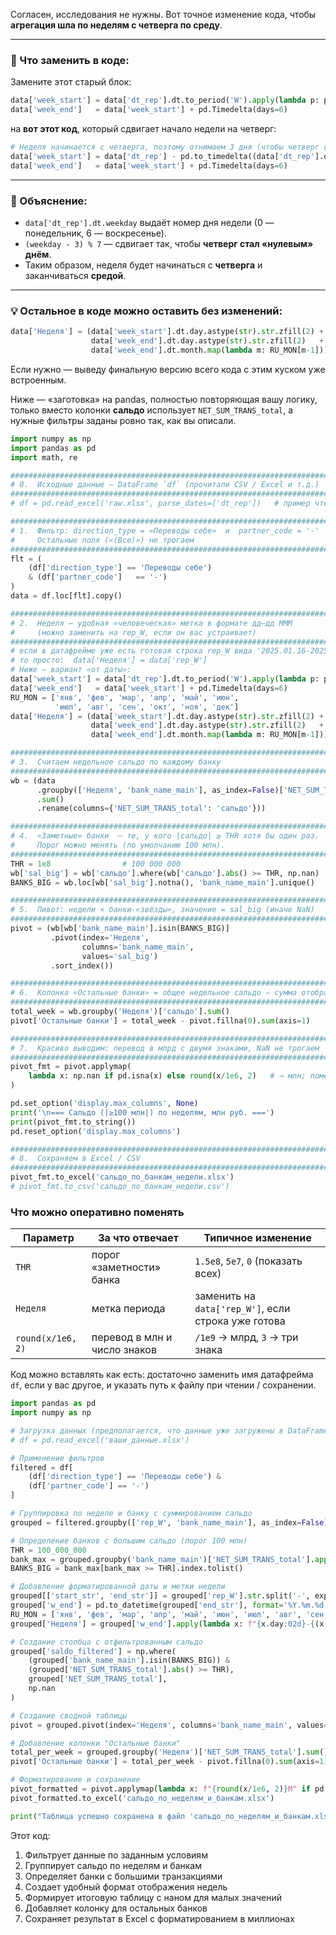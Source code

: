 

Согласен, исследования не нужны. Вот точное изменение кода, чтобы **агрегация шла по неделям с четверга по среду**.

---

### 🔧 Что заменить в коде:

Замените этот старый блок:

```python
data['week_start'] = data['dt_rep'].dt.to_period('W').apply(lambda p: p.start_time)
data['week_end']   = data['week_start'] + pd.Timedelta(days=6)
```

на **вот этот код**, который сдвигает начало недели на четверг:

```python
# Неделя начинается с четверга, поэтому отнимаем 3 дня (чтобы четверг стал "понедельником")
data['week_start'] = data['dt_rep'] - pd.to_timedelta((data['dt_rep'].dt.weekday - 3) % 7, unit='d')
data['week_end']   = data['week_start'] + pd.Timedelta(days=6)
```

---

### 🎯 Объяснение:

* `data['dt_rep'].dt.weekday` выдаёт номер дня недели (0 — понедельник, 6 — воскресенье).
* `(weekday - 3) % 7` — сдвигает так, чтобы **четверг стал «нулевым» днём**.
* Таким образом, неделя будет начинаться с **четверга** и заканчиваться **средой**.

---

### 💡 Остальное в коде можно оставить без изменений:

```python
data['Неделя'] = (data['week_start'].dt.day.astype(str).str.zfill(2) + '-' +
                  data['week_end'].dt.day.astype(str).str.zfill(2)   + ' ' +
                  data['week_end'].dt.month.map(lambda m: RU_MON[m-1]))
```

Если нужно — выведу финальную версию всего кода с этим куском уже встроенным.



Ниже ― «заготовка» на pandas, полностью повторяющая вашу логику, только вместо колонки **сальдо** использует
`NET_SUM_TRANS_total`, а нужные фильтры заданы ровно так, как вы описали.

```python
import numpy as np
import pandas as pd
import math, re

###############################################################################
# 0.  Исходные данные ― DataFrame `df` (прочитали CSV / Excel и т.д.)
###############################################################################
# df = pd.read_excel('raw.xlsx', parse_dates=['dt_rep'])   # пример чтения

###############################################################################
# 1.  Фильтр: direction_type = «Переводы себе»  и  partner_code = '-'
#     Остальные поля («(Все)») не трогаем
###############################################################################
flt = (
    (df['direction_type'] == 'Переводы себе')
    & (df['partner_code']   == '-')
)
data = df.loc[flt].copy()

###############################################################################
# 2.  Неделя ‒ удобная «человеческая» метка в формате дд–дд МММ
#     (можно заменить на rep_W, если он вас устраивает)
###############################################################################
# если в датафрейме уже есть готовая строка rep_W вида '2025.01.16-2025.01.22',
# то просто:  data['Неделя'] = data['rep_W']
# Ниже ‒ вариант «от даты»:
data['week_start'] = data['dt_rep'].dt.to_period('W').apply(lambda p: p.start_time)
data['week_end']   = data['week_start'] + pd.Timedelta(days=6)
RU_MON = ['янв', 'фев', 'мар', 'апр', 'май', 'июн',
          'июл', 'авг', 'сен', 'окт', 'ноя', 'дек']
data['Неделя'] = (data['week_start'].dt.day.astype(str).str.zfill(2) + '-' +
                  data['week_end'].dt.day.astype(str).str.zfill(2)   + ' ' +
                  data['week_end'].dt.month.map(lambda m: RU_MON[m-1]))

###############################################################################
# 3.  Считаем недельное сальдо по каждому банку
###############################################################################
wb = (data
      .groupby(['Неделя', 'bank_name_main'], as_index=False)['NET_SUM_TRANS_total']
      .sum()
      .rename(columns={'NET_SUM_TRANS_total': 'сальдо'}))

###############################################################################
# 4.  «Заметные» банки  — те, у кого |сальдо| ≥ THR хотя бы один раз.
#     Порог можно менять (по умолчанию 100 млн).
###############################################################################
THR = 1e8                # 100 000 000
wb['sal_big'] = wb['сальдо'].where(wb['сальдо'].abs() >= THR, np.nan)
BANKS_BIG = wb.loc[wb['sal_big'].notna(), 'bank_name_main'].unique()

###############################################################################
# 5.  Пивот: недели × банки-«звёзды», значение = sal_big (иначе NaN)
###############################################################################
pivot = (wb[wb['bank_name_main'].isin(BANKS_BIG)]
         .pivot(index='Неделя',
                columns='bank_name_main',
                values='sal_big')
         .sort_index())

###############################################################################
# 6.  Колонка «Остальные банки» = общее недельное сальдо − сумма отображённых
###############################################################################
total_week = wb.groupby('Неделя')['сальдо'].sum()
pivot['Остальные банки'] = total_week - pivot.fillna(0).sum(axis=1)

###############################################################################
# 7.  Красиво выводим: перевод в млрд с двумя знаками, NaN не трогаем
###############################################################################
pivot_fmt = pivot.applymap(
    lambda x: np.nan if pd.isna(x) else round(x/1e6, 2)   # → млн; поменяйте /1e9 для млрд
)

pd.set_option('display.max_columns', None)
print('\n=== Сальдо (|≥100 млн|) по неделям, млн руб. ===')
print(pivot_fmt.to_string())
pd.reset_option('display.max_columns')

###############################################################################
# 8.  Сохраняем в Excel / CSV
###############################################################################
pivot_fmt.to_excel('сальдо_по_банкам_недели.xlsx')
# pivot_fmt.to_csv('сальдо_по_банкам_недели.csv')
```

### Что можно оперативно поменять

| Параметр          | За что отвечает              | Типичное изменение                                  |
| ----------------- | ---------------------------- | --------------------------------------------------- |
| `THR`             | порог «заметности» банка     | `1.5e8`, `5e7`, `0` (показать всех)                 |
| `Неделя`          | метка периода                | заменить на `data['rep_W']`, если строка уже готова |
| `round(x/1e6, 2)` | перевод в млн и число знаков | `/1e9` → млрд, `3` → три знака                      |

Код можно вставлять как есть: достаточно заменить имя датафрейма `df`, если у вас другое, и указать путь к файлу при чтении / сохранении.




```python
import pandas as pd
import numpy as np

# Загрузка данных (предполагается, что данные уже загружены в DataFrame df)
# df = pd.read_excel('ваши_данные.xlsx')

# Применение фильтров
filtered = df[
    (df['direction_type'] == 'Переводы себе') &
    (df['partner_code'] == '-')
]

# Группировка по неделе и банку с суммированием сальдо
grouped = filtered.groupby(['rep_W', 'bank_name_main'], as_index=False)['NET_SUM_TRANS_total'].sum()

# Определение банков с большим сальдо (порог 100 млн)
THR = 100_000_000
bank_max = grouped.groupby('bank_name_main')['NET_SUM_TRANS_total'].apply(lambda x: x.abs().max())
BANKS_BIG = bank_max[bank_max >= THR].index.tolist()

# Добавление форматированной даты и метки недели
grouped[['start_str', 'end_str']] = grouped['rep_W'].str.split('-', expand=True)
grouped['w_end'] = pd.to_datetime(grouped['end_str'], format='%Y.%m.%d')
RU_MON = ['янв', 'фев', 'мар', 'апр', 'май', 'июн', 'июл', 'авг', 'сен', 'окт', 'ноя', 'дек']
grouped['Неделя'] = grouped['w_end'].apply(lambda x: f"{x.day:02d}-{(x + pd.DateOffset(days=6)).day:02d} {RU_MON[x.month-1]}")

# Создание столбца с отфильтрованным сальдо
grouped['saldo_filtered'] = np.where(
    (grouped['bank_name_main'].isin(BANKS_BIG)) & 
    (grouped['NET_SUM_TRANS_total'].abs() >= THR),
    grouped['NET_SUM_TRANS_total'],
    np.nan
)

# Создание сводной таблицы
pivot = grouped.pivot(index='Неделя', columns='bank_name_main', values='saldo_filtered')

# Добавление колонки "Остальные банки"
total_per_week = grouped.groupby('Неделя')['NET_SUM_TRANS_total'].sum()
pivot['Остальные банки'] = total_per_week - pivot.fillna(0).sum(axis=1)

# Форматирование и сохранение
pivot_formatted = pivot.applymap(lambda x: f"{round(x/1e6, 2)}M" if pd.notnull(x) else np.nan)
pivot_formatted.to_excel('сальдо_по_неделям_и_банкам.xlsx')

print("Таблица успешно сохранена в файл 'сальдо_по_неделям_и_банкам.xlsx'")
``` 

Этот код:
1. Фильтрует данные по заданным условиям
2. Группирует сальдо по неделям и банкам
3. Определяет банки с большими транзакциями
4. Создает удобный формат отображения недель
5. Формирует итоговую таблицу с наном для малых значений
6. Добавляет колонку для остальных банков
7. Сохраняет результат в Excel с форматированием в миллионах
